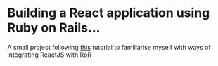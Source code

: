 # Building a React application using Ruby on Rails...

A small project following [this](https://www.youtube.com/watch?v=5F_JUvPq410) tutorial to familiarise myself with ways of integrating ReactJS with RoR
